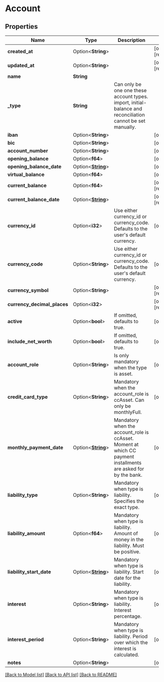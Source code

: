 # Account

## Properties

Name | Type | Description | Notes
------------ | ------------- | ------------- | -------------
**created_at** | Option<**String**> |  | [optional][readonly]
**updated_at** | Option<**String**> |  | [optional][readonly]
**name** | **String** |  | 
**_type** | **String** | Can only be one one these account types. import, initial-balance and reconciliation cannot be set manually. | 
**iban** | Option<**String**> |  | [optional]
**bic** | Option<**String**> |  | [optional]
**account_number** | Option<**String**> |  | [optional]
**opening_balance** | Option<**f64**> |  | [optional]
**opening_balance_date** | Option<[**String**](string.md)> |  | [optional]
**virtual_balance** | Option<**f64**> |  | [optional]
**current_balance** | Option<**f64**> |  | [optional][readonly]
**current_balance_date** | Option<[**String**](string.md)> |  | [optional][readonly]
**currency_id** | Option<**i32**> | Use either currency_id or currency_code. Defaults to the user's default currency. | [optional]
**currency_code** | Option<**String**> | Use either currency_id or currency_code. Defaults to the user's default currency. | [optional]
**currency_symbol** | Option<**String**> |  | [optional][readonly]
**currency_decimal_places** | Option<**i32**> |  | [optional][readonly]
**active** | Option<**bool**> | If omitted, defaults to true. | [optional]
**include_net_worth** | Option<**bool**> | If omitted, defaults to true. | [optional]
**account_role** | Option<**String**> | Is only mandatory when the type is asset. | [optional]
**credit_card_type** | Option<**String**> | Mandatory when the account_role is ccAsset. Can only be monthlyFull. | [optional]
**monthly_payment_date** | Option<[**String**](string.md)> | Mandatory when the account_role is ccAsset. Moment at which CC payment installments are asked for by the bank. | [optional]
**liability_type** | Option<**String**> | Mandatory when type is liability. Specifies the exact type. | [optional]
**liability_amount** | Option<**f64**> | Mandatory when type is liability. Amount of money in the liability. Must be positive. | [optional]
**liability_start_date** | Option<[**String**](string.md)> | Mandatory when type is liability. Start date for the liability. | [optional]
**interest** | Option<**String**> | Mandatory when type is liability. Interest percentage. | [optional]
**interest_period** | Option<**String**> | Mandatory when type is liability. Period over which the interest is calculated. | [optional]
**notes** | Option<**String**> |  | [optional]

[[Back to Model list]](../README.md#documentation-for-models) [[Back to API list]](../README.md#documentation-for-api-endpoints) [[Back to README]](../README.md)


